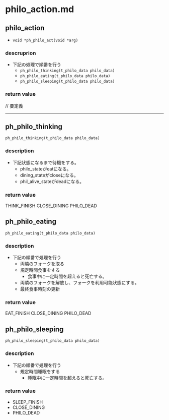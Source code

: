 # philo_action.md

## philo_action
- `void *ph_philo_act(void *arg)`
### descruprion
- 下記の処理で順番を行う
	- `ph_philo_thinking(t_philo_data philo_data)`
	- `ph_philo_eating(t_philo_data philo_data)`
	- `ph_philo_sleeping(t_philo_data philo_data)`
### return value
// 要定義

---
## ph_philo_thinking
`ph_philo_thinking(t_philo_data philo_data)`
### description
- 下記状態になるまで待機をする。
	- philo_stateがeatになる。
	- dining_stateがcloseになる。
	- phil_alive_stateがdeadになる。
### return value
THINK_FINISH
CLOSE_DINING
PHILO_DEAD

## ph_philo_eating
`ph_philo_eating(t_philo_data philo_data)`
### description
- 下記の順番で処理を行う
	- 両隣のフォークを取る
	- 規定時間食事をする
		- 食事中に一定時間を超えると死亡する。
	- 両隣のフォークを解放し、フォークを利用可能状態にする。
	- 最終食事時刻の更新
### return value
EAT_FINISH
CLOSE_DINING
PHILO_DEAD

## ph_philo_sleeping
`ph_philo_sleeping(t_philo_data philo_data)`
### description
- 下記の順番で処理を行う
	- 規定時間睡眠をする
		- 睡眠中に一定時間を超えると死亡する。
### return value
- SLEEP_FINISH
- CLOSE_DINING
- PHILO_DEAD
